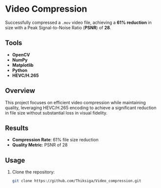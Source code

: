 # Video Compression

Successfully compressed a `.mov` video file, achieving a **61% reduction** in size with a Peak Signal-to-Noise Ratio (**PSNR**) of **28**.

## Tools
- **OpenCV**
- **NumPy**
- **Matplotlib**
- **Python**
- **HEVC/H.265**

## Overview
This project focuses on efficient video compression while maintaining quality, leveraging HEVC/H.265 encoding to achieve a significant reduction in file size without substantial loss in visual fidelity.

## Results
- **Compression Rate**: 61% file size reduction
- **Quality Metric**: PSNR of 28

## Usage
1. Clone the repository:
   ```bash
   git clone https://github.com/Thiksiga/Video_compression.git
